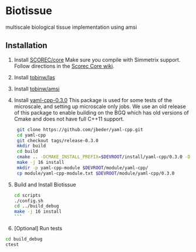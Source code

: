 # Biotissue
multiscale biological tissue implementation using amsi

## Installation
1) Install [SCOREC/core](https://github.com/SCOREC/core)
   Make sure you compile with Simmetrix support. Follow directions in the [Scorec Core wiki](https://github.com/SCOREC/core/wiki/General-Build-instructions).

2) Install [tobinw/las](https://github.com/tobinw/las)

3) Install [tobinw/amsi](https://github.com/tobinw/amsi)

4) Install [yaml-cpp-0.3.0](https://github.com/jbeder/yaml-cpp/releases/tag/release-0.3.0)
   This package is used for some tests of the microscale, and setting up microscale only jobs. We use an old release of this package to enable building on the BGQ which has old versions of Cmake and does not have full C++11 support.
    ```bash
     git clone https://github.com/jbeder/yaml-cpp.git
     cd yaml-cpp
     git checkout tags/release-0.3.0
     mkdir build
     cd build
     cmake .. -DCMAKE_INSTALL_PREFIX=$DEVROOT/install/yaml-cpp/0.3.0 -DCMAKE_C_COMPILER=gcc -DCMAKE_CXX_COMPILER=g++
     make -j 16 install
     mkdir -p yaml-cpp-module $DEVROOT/module/yaml-cpp/
     cp module/yaml-cpp-module.txt $DEVROOT/module/yaml-cpp/0.3.0
    ```

5) Build and Install Biotissue
   ````bash
   cd scripts
   ./config.sh
   cd ../build_debug
   make -j 16 install
   ```

6) [Optional] Run tests
  ```bash
  cd build_debug
  ctest
  ```
